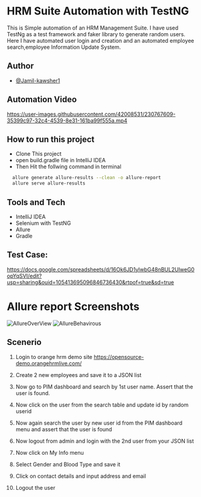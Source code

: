 

#  HRM Suite Automation with TestNG

This is Simple automation of an HRM Management Suite.
I have used TestNg as a test framework and faker library
to generate random users. Here I have automated user
login and creation and an automated employee search,employee Information Update System.


## Author

- [@Jamil-kawsher1](https://www.github.com/Jamil-kawsher1)
## Automation Video


https://user-images.githubusercontent.com/42008531/230767609-35399c97-32c4-4539-8e31-161ba99f555a.mp4







## How to run this project

- Clone This project
- open build.gradle file in IntelliJ IDEA
- Then Hit the follwing command in terminal

```bash
  allure generate allure-results --clean -o allure-report
  allure serve allure-results
```
## Tools and Tech
- IntelliJ IDEA
- Selenium with TestNG
- Allure
- Gradle


## Test Case:
https://docs.google.com/spreadsheets/d/16Ok6JD1ylwbG48nBUL2UlweG0opYqSVI/edit?usp=sharing&ouid=105413695096846736430&rtpof=true&sd=true



# Allure report Screenshots

![AllureOverView](https://user-images.githubusercontent.com/42008531/222208439-b4208564-e134-4606-8411-cff345fe6b01.jpg)
![AllureBehavirous](https://user-images.githubusercontent.com/42008531/222208467-5f9c6dbc-566e-40dc-8e1a-07f2e54a4a77.jpg)





## Scenerio

1. Login to orange hrm demo site
https://opensource-demo.orangehrmlive.com/

2. Create 2 new employees and save it to a JSON list
3. Now go to PIM dashboard and search by 1st user name. Assert that the user is found.
4. Now click on the user from the search table and update id by random userid
5. Now again search the user by new user id from the PIM dashboard menu and assert that the user is found
6. Now logout from admin and login with the 2nd user from your JSON list
7. Now click on My Info menu
8. Select Gender and Blood Type and save it
9. Click on contact details and input address and email
10. Logout the user


